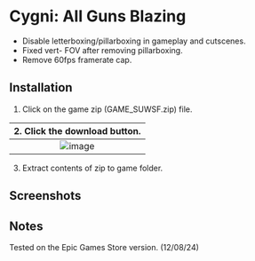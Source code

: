 # Cygni: All Guns Blazing

- Disable letterboxing/pillarboxing in gameplay and cutscenes.
- Fixed vert- FOV after removing pillarboxing.
- Remove 60fps framerate cap.

## Installation
1. Click on the game zip (GAME_SUWSF.zip) file.

| 2. Click the download button. |
|:-------------------------------------:|
| ![image](https://github.com/Lyall/UltrawidePatches/assets/695941/5ce06a5d-5d52-477d-9c02-84941ba833cb) |
3. Extract contents of zip to game folder.

## Screenshots


## Notes
Tested on the Epic Games Store version. (12/08/24)
